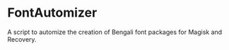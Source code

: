 # FontAutomizer
A script to automize the creation of Bengali font packages for Magisk and Recovery.
